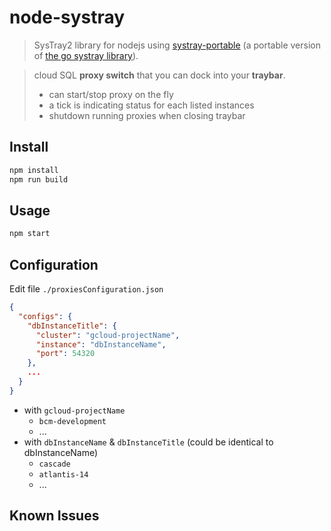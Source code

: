# node-systray

> SysTray2 library for nodejs using [systray-portable](https://github.com/felixhao28/systray-portable) (a portable version of [the go systray library](https://github.com/getlantern/systray)).

> cloud SQL **proxy switch** that you can dock into your **traybar**.
> - can start/stop proxy on the fly
> - a tick is indicating status for each listed instances
> - shutdown running proxies when closing traybar

## Install
```sh
npm install
npm run build
```

## Usage

```sh
npm start
```

## Configuration

Edit file `./proxiesConfiguration.json`

```json
{
  "configs": {
    "dbInstanceTitle": {
      "cluster": "gcloud-projectName",
      "instance": "dbInstanceName",
      "port": 54320
    },
    ...
  }
}
```

- with `gcloud-projectName`
  - `bcm-development`
  - ...
- with `dbInstanceName` & `dbInstanceTitle` (could be identical to dbInstanceName)
  - `cascade`
  - `atlantis-14`
  - ...


## Known Issues


